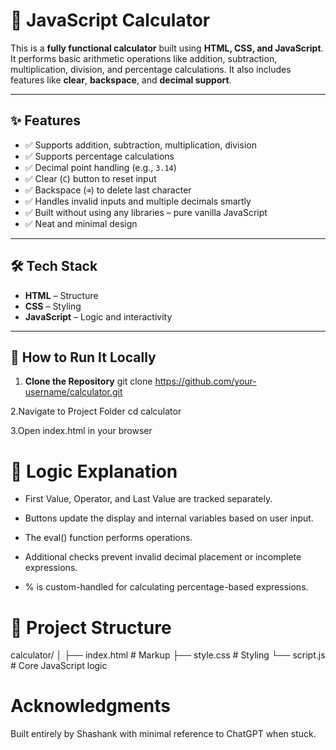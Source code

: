 # 🔢 JavaScript Calculator

This is a **fully functional calculator** built using **HTML, CSS, and JavaScript**. It performs basic arithmetic operations like addition, subtraction, multiplication, division, and percentage calculations. It also includes features like **clear**, **backspace**, and **decimal support**.

---


## ✨ Features

- ✅ Supports addition, subtraction, multiplication, division
- ✅ Supports percentage calculations
- ✅ Decimal point handling (e.g., `3.14`)
- ✅ Clear (`C`) button to reset input
- ✅ Backspace (`⌫`) to delete last character
- ✅ Handles invalid inputs and multiple decimals smartly
- ✅ Built without using any libraries – pure vanilla JavaScript
- ✅ Neat and minimal design

---

## 🛠️ Tech Stack

- **HTML** – Structure
- **CSS** – Styling
- **JavaScript** – Logic and interactivity

---

## 🚀 How to Run It Locally

1. **Clone the Repository**
   git clone https://github.com/your-username/calculator.git

2.Navigate to Project Folder
    cd calculator

3.Open index.html in your browser

# 🧠 Logic Explanation
- First Value, Operator, and Last Value are tracked separately.

- Buttons update the display and internal variables based on user input.

- The eval() function performs operations.

- Additional checks prevent invalid decimal placement or incomplete expressions.

- % is custom-handled for calculating percentage-based expressions.

# 📂 Project Structure

calculator/
│
├── index.html        # Markup
├── style.css         # Styling
└── script.js         # Core JavaScript logic

# Acknowledgments
Built entirely by Shashank with minimal reference to ChatGPT when stuck.